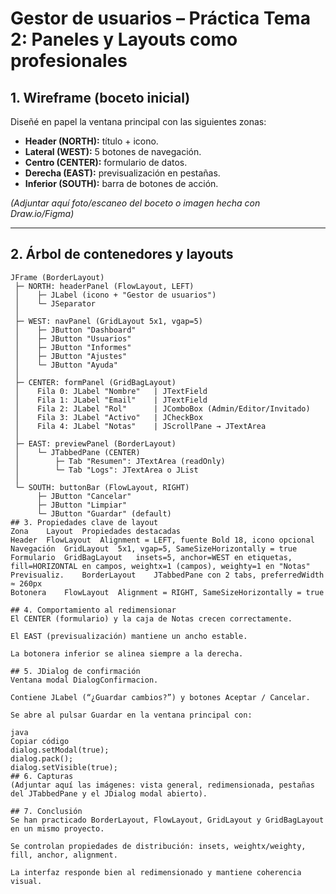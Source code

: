 # Gestor de usuarios – Práctica Tema 2: Paneles y Layouts como profesionales

## 1. Wireframe (boceto inicial)
Diseñé en papel la ventana principal con las siguientes zonas:

- **Header (NORTH):** título + icono.
- **Lateral (WEST):** 5 botones de navegación.
- **Centro (CENTER):** formulario de datos.
- **Derecha (EAST):** previsualización en pestañas.
- **Inferior (SOUTH):** barra de botones de acción.

*(Adjuntar aquí foto/escaneo del boceto o imagen hecha con Draw.io/Figma)*

---

## 2. Árbol de contenedores y layouts

```text
JFrame (BorderLayout)
 ├─ NORTH: headerPanel (FlowLayout, LEFT)
 │    ├─ JLabel (icono + "Gestor de usuarios")
 │    └─ JSeparator
 │
 ├─ WEST: navPanel (GridLayout 5x1, vgap=5)
 │    ├─ JButton "Dashboard"
 │    ├─ JButton "Usuarios"
 │    ├─ JButton "Informes"
 │    ├─ JButton "Ajustes"
 │    └─ JButton "Ayuda"
 │
 ├─ CENTER: formPanel (GridBagLayout)
 │    Fila 0: JLabel "Nombre"   | JTextField
 │    Fila 1: JLabel "Email"    | JTextField
 │    Fila 2: JLabel "Rol"      | JComboBox (Admin/Editor/Invitado)
 │    Fila 3: JLabel "Activo"   | JCheckBox
 │    Fila 4: JLabel "Notas"    | JScrollPane → JTextArea
 │
 ├─ EAST: previewPanel (BorderLayout)
 │    └─ JTabbedPane (CENTER)
 │        ├─ Tab "Resumen": JTextArea (readOnly)
 │        └─ Tab "Logs": JTextArea o JList
 │
 └─ SOUTH: buttonBar (FlowLayout, RIGHT)
      ├─ JButton "Cancelar"
      ├─ JButton "Limpiar"
      └─ JButton "Guardar" (default)
## 3. Propiedades clave de layout
Zona	Layout	Propiedades destacadas
Header	FlowLayout	Alignment = LEFT, fuente Bold 18, icono opcional
Navegación	GridLayout	5x1, vgap=5, SameSizeHorizontally = true
Formulario	GridBagLayout	insets=5, anchor=WEST en etiquetas, fill=HORIZONTAL en campos, weightx=1 (campos), weighty=1 en "Notas"
Previsualiz.	BorderLayout	JTabbedPane con 2 tabs, preferredWidth ≈ 260px
Botonera	FlowLayout	Alignment = RIGHT, SameSizeHorizontally = true

## 4. Comportamiento al redimensionar
El CENTER (formulario) y la caja de Notas crecen correctamente.

El EAST (previsualización) mantiene un ancho estable.

La botonera inferior se alinea siempre a la derecha.

## 5. JDialog de confirmación
Ventana modal DialogConfirmacion.

Contiene JLabel (“¿Guardar cambios?”) y botones Aceptar / Cancelar.

Se abre al pulsar Guardar en la ventana principal con:

java
Copiar código
dialog.setModal(true);
dialog.pack();
dialog.setVisible(true);
## 6. Capturas
(Adjuntar aquí las imágenes: vista general, redimensionada, pestañas del JTabbedPane y el JDialog modal abierto).

## 7. Conclusión
Se han practicado BorderLayout, FlowLayout, GridLayout y GridBagLayout en un mismo proyecto.

Se controlan propiedades de distribución: insets, weightx/weighty, fill, anchor, alignment.

La interfaz responde bien al redimensionado y mantiene coherencia visual.
